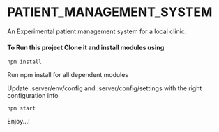 # PATIENT_MANAGEMENT_SYSTEM
An Experimental patient management system for a local clinic.

#### To Run this project Clone it and install modules using
```
npm install
```
Run npm install for all dependent modules

Update .server/env/config and .server/config/settings with the right configuration info
```
npm start
```

Enjoy...!
